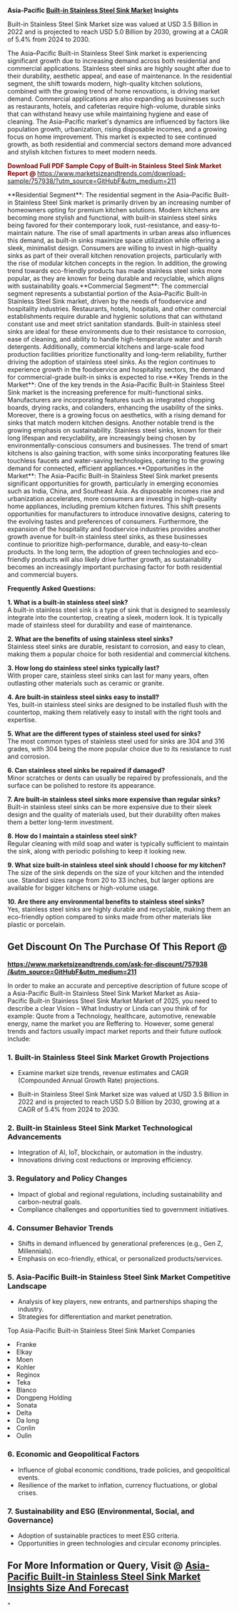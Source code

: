 <p><strong>Asia-Pacific&nbsp;<a href=""https://www.marketsizeandtrends.com/download-sample/757938/&amp;utm_source=GitHubF&amp;utm_medium=211"">Built-in Stainless Steel Sink Market</a> Insights</strong></p><p>Built-in Stainless Steel Sink Market size was valued at USD 3.5 Billion in 2022 and is projected to reach USD 5.0 Billion by 2030, growing at a CAGR of 5.4% from 2024 to 2030.</p><p><p>The Asia–Pacific Built-in Stainless Steel Sink market is experiencing significant growth due to increasing demand across both residential and commercial applications. Stainless steel sinks are highly sought after due to their durability, aesthetic appeal, and ease of maintenance. In the residential segment, the shift towards modern, high-quality kitchen solutions, combined with the growing trend of home renovations, is driving market demand. Commercial applications are also expanding as businesses such as restaurants, hotels, and cafeterias require high-volume, durable sinks that can withstand heavy use while maintaining hygiene and ease of cleaning. The Asia–Pacific market's dynamics are influenced by factors like population growth, urbanization, rising disposable incomes, and a growing focus on home improvement. This market is expected to see continued growth, as both residential and commercial sectors demand more advanced and stylish kitchen fixtures to meet modern needs. <p><strong><span style="color: #800000;">Download Full PDF Sample Copy of Built-in Stainless Steel Sink Market Report @</span>&nbsp;</strong><a href="https://www.marketsizeandtrends.com/download-sample/757938/?utm_source=GitHubF&amp;utm_medium=211" target="_blank">https://www.marketsizeandtrends.com/download-sample/757938/?utm_source=GitHubF&amp;utm_medium=211</a></p></p><p>**Residential Segment**: The residential segment in the Asia–Pacific Built-in Stainless Steel Sink market is primarily driven by an increasing number of homeowners opting for premium kitchen solutions. Modern kitchens are becoming more stylish and functional, with built-in stainless steel sinks being favored for their contemporary look, rust-resistance, and easy-to-maintain nature. The rise of small apartments in urban areas also influences this demand, as built-in sinks maximize space utilization while offering a sleek, minimalist design. Consumers are willing to invest in high-quality sinks as part of their overall kitchen renovation projects, particularly with the rise of modular kitchen concepts in the region. In addition, the growing trend towards eco-friendly products has made stainless steel sinks more popular, as they are known for being durable and recyclable, which aligns with sustainability goals.**Commercial Segment**: The commercial segment represents a substantial portion of the Asia–Pacific Built-in Stainless Steel Sink market, driven by the needs of foodservice and hospitality industries. Restaurants, hotels, hospitals, and other commercial establishments require durable and hygienic solutions that can withstand constant use and meet strict sanitation standards. Built-in stainless steel sinks are ideal for these environments due to their resistance to corrosion, ease of cleaning, and ability to handle high-temperature water and harsh detergents. Additionally, commercial kitchens and large-scale food production facilities prioritize functionality and long-term reliability, further driving the adoption of stainless steel sinks. As the region continues to experience growth in the foodservice and hospitality sectors, the demand for commercial-grade built-in sinks is expected to rise.**Key Trends in the Market**: One of the key trends in the Asia–Pacific Built-in Stainless Steel Sink market is the increasing preference for multi-functional sinks. Manufacturers are incorporating features such as integrated chopping boards, drying racks, and colanders, enhancing the usability of the sinks. Moreover, there is a growing focus on aesthetics, with a rising demand for sinks that match modern kitchen designs. Another notable trend is the growing emphasis on sustainability. Stainless steel sinks, known for their long lifespan and recyclability, are increasingly being chosen by environmentally-conscious consumers and businesses. The trend of smart kitchens is also gaining traction, with some sinks incorporating features like touchless faucets and water-saving technologies, catering to the growing demand for connected, efficient appliances.**Opportunities in the Market**: The Asia–Pacific Built-in Stainless Steel Sink market presents significant opportunities for growth, particularly in emerging economies such as India, China, and Southeast Asia. As disposable incomes rise and urbanization accelerates, more consumers are investing in high-quality home appliances, including premium kitchen fixtures. This shift presents opportunities for manufacturers to introduce innovative designs, catering to the evolving tastes and preferences of consumers. Furthermore, the expansion of the hospitality and foodservice industries provides another growth avenue for built-in stainless steel sinks, as these businesses continue to prioritize high-performance, durable, and easy-to-clean products. In the long term, the adoption of green technologies and eco-friendly products will also likely drive further growth, as sustainability becomes an increasingly important purchasing factor for both residential and commercial buyers.<p><strong>Frequently Asked Questions:</strong></p><p><strong>1. What is a built-in stainless steel sink?</strong><br> A built-in stainless steel sink is a type of sink that is designed to seamlessly integrate into the countertop, creating a sleek, modern look. It is typically made of stainless steel for durability and ease of maintenance.</p><p><strong>2. What are the benefits of using stainless steel sinks?</strong><br> Stainless steel sinks are durable, resistant to corrosion, and easy to clean, making them a popular choice for both residential and commercial kitchens.</p><p><strong>3. How long do stainless steel sinks typically last?</strong><br> With proper care, stainless steel sinks can last for many years, often outlasting other materials such as ceramic or granite.</p><p><strong>4. Are built-in stainless steel sinks easy to install?</strong><br> Yes, built-in stainless steel sinks are designed to be installed flush with the countertop, making them relatively easy to install with the right tools and expertise.</p><p><strong>5. What are the different types of stainless steel used for sinks?</strong><br> The most common types of stainless steel used for sinks are 304 and 316 grades, with 304 being the more popular choice due to its resistance to rust and corrosion.</p><p><strong>6. Can stainless steel sinks be repaired if damaged?</strong><br> Minor scratches or dents can usually be repaired by professionals, and the surface can be polished to restore its appearance.</p><p><strong>7. Are built-in stainless steel sinks more expensive than regular sinks?</strong><br> Built-in stainless steel sinks can be more expensive due to their sleek design and the quality of materials used, but their durability often makes them a better long-term investment.</p><p><strong>8. How do I maintain a stainless steel sink?</strong><br> Regular cleaning with mild soap and water is typically sufficient to maintain the sink, along with periodic polishing to keep it looking new.</p><p><strong>9. What size built-in stainless steel sink should I choose for my kitchen?</strong><br> The size of the sink depends on the size of your kitchen and the intended use. Standard sizes range from 20 to 33 inches, but larger options are available for bigger kitchens or high-volume usage.</p><p><strong>10. Are there any environmental benefits to stainless steel sinks?</strong><br> Yes, stainless steel sinks are highly durable and recyclable, making them an eco-friendly option compared to sinks made from other materials like plastic or porcelain.</p></p><h2><strong>Get Discount On The Purchase Of This Report @&nbsp;</strong></h2><p><strong><a href=""https://www.marketsizeandtrends.com/ask-for-discount/757938/&amp;utm_source=GitHubF&amp;utm_medium=211"" target=""_blank"">https://www.marketsizeandtrends.com/ask-for-discount/757938<br />/&amp;utm_source=GitHubF&amp;utm_medium=211</a></strong></p><p>In order to make an accurate and perceptive description of future scope of a Asia-Pacific&nbsp;Built-in Stainless Steel Sink Market Market as Asia-Pacific&nbsp;Built-in Stainless Steel Sink Market Market of 2025, you need to describe a clear Vision &ndash; What Industry or Linda can you think of for example: Quote from a Technology, healthcare, automotive, renewable energy, name the market you are Reffering to. However, some general trends and factors usually impact market reports and their future outlook include:</p><h3>1.&nbsp;<strong>Built-in Stainless Steel Sink Market Growth Projections</strong></h3><ul><li>Examine market size trends, revenue estimates and CAGR (Compounded Annual Growth Rate) projections.</li><li><p>Built-in Stainless Steel Sink Market size was valued at USD 3.5 Billion in 2022 and is projected to reach USD 5.0 Billion by 2030, growing at a CAGR of 5.4% from 2024 to 2030.</p></li></ul><h3>2.&nbsp;<strong>Built-in Stainless Steel Sink Market Technological Advancements</strong></h3><ul><li>Integration of AI, IoT, blockchain, or automation in the industry.</li><li>Innovations driving cost reductions or improving efficiency.</li></ul><h3>3.&nbsp;<strong>Regulatory and Policy Changes</strong></h3><ul><li>Impact of global and regional regulations, including sustainability and carbon-neutral goals.</li><li>Compliance challenges and opportunities tied to government initiatives.</li></ul><h3>4.&nbsp;<strong>Consumer Behavior Trends</strong></h3><ul><li>Shifts in demand influenced by generational preferences (e.g., Gen Z, Millennials).</li><li>Emphasis on eco-friendly, ethical, or personalized products/services.</li></ul><h3>5.&nbsp;<strong>Asia-Pacific Built-in Stainless Steel Sink Market Competitive Landscape</strong></h3><ul><li>Analysis of key players, new entrants, and partnerships shaping the industry.</li><li>Strategies for differentiation and market penetration.</li></ul><p data-pm-slice=""1 1 []"">Top Asia-Pacific Built-in Stainless Steel Sink Market Companies</p><div data-test-id=""""><p><li>Franke</li><li> Elkay</li><li> Moen</li><li> Kohler</li><li> Reginox</li><li> Teka</li><li> Blanco</li><li> Dongpeng Holding</li><li> Sonata</li><li> Delta</li><li> Da long</li><li> Conlin</li><li> Oulin</li></p></div><h3>6.&nbsp;<strong>Economic and Geopolitical Factors</strong></h3><ul><li>Influence of global economic conditions, trade policies, and geopolitical events.</li><li>Resilience of the market to inflation, currency fluctuations, or global crises.</li></ul><h3>7.&nbsp;<strong>Sustainability and ESG (Environmental, Social, and Governance)</strong></h3><ul><li>Adoption of sustainable practices to meet ESG criteria.</li><li>Opportunities in green technologies and circular economy principles.</li></ul><h2><strong>For More Information or Query, Visit @&nbsp;</strong><a href=""https://www.verifiedmarketreports.com/product/built-in-stainless-steel-sink-market/"" target=""_blank"">Asia-Pacific Built-in Stainless Steel Sink Market Insights Size And Forecast</a></h2>"
